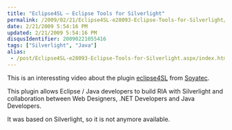 ```yaml
---
title: "Eclipse4SL – Eclipse Tools for Silverlight"
permalink: /2009/02/21/Eclipse4SL-e28093-Eclipse-Tools-for-Silverlight/
date: 2/21/2009 5:54:16 PM
updated: 2/21/2009 5:54:16 PM
disqusIdentifier: 20090221055416
tags: ["Silverlight", "Java"]
alias:
 - /post/Eclipse4SL-e28093-Eclipse-Tools-for-Silverlight.aspx/index.html
---
```

This is an interessting video about the plugin [eclipse4SL](http://www.eclipse4sl.org/) from [Soyatec](http://www.soyatec.com/).

This plugin allows Eclipse / Java developers to build RIA with Silverlight and collaboration between Web Designers, .NET Developers and Java Developers.
<!-- more -->

It was based on Silverlight, so it is not anymore available.
